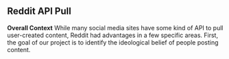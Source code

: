 ## Reddit API Pull

**Overall Context** While many social media sites have some kind of API to pull user-created content, Reddit had advantages in a few specific areas. First, the goal of our project is to identify the ideological belief of people posting content. 
